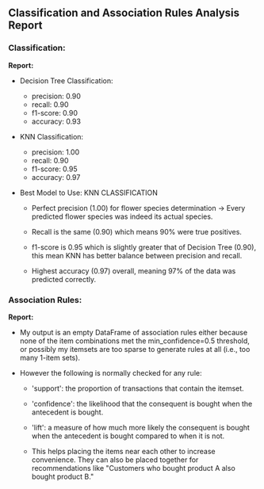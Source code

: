 
## Classification and Association Rules Analysis Report

### Classification:
**Report:**

- Decision Tree Classification:
    - precision: 0.90
    - recall: 0.90
    - f1-score: 0.90 
    - accuracy: 0.93

- KNN Classification:
    - precision: 1.00 
    - recall: 0.90
    - f1-score: 0.95
    - accuracy: 0.97 

- Best Model to Use: KNN CLASSIFICATION

    - Perfect precision (1.00) for flower species determination → Every predicted flower species was indeed its actual species.

    - Recall is the same (0.90) which means 90% were true positives.

    - f1-score is 0.95 which is slightly greater that of Decision Tree (0.90), this mean KNN has better balance between precision and recall.

    - Highest accuracy (0.97) overall, meaning 97% of the data was predicted correctly.


### Association Rules:
**Report:**
- My output is an empty DataFrame of association rules either because none of the item combinations met the min_confidence=0.5 threshold, or possibly my itemsets are too sparse to generate rules at all (i.e., too many 1-item sets).

- However the following is normally checked for any rule:
    - 'support': the proportion of transactions that contain the itemset.
    - 'confidence': the likelihood that the consequent is bought when the antecedent is bought.
    - 'lift': a measure of how much more likely the consequent is bought when the antecedent is bought compared to when it is not.

    - This helps placing the items near each other to increase convenience. They can also be placed together for recommendations like "Customers who bought product A also bought product B."



